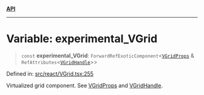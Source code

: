 [**API**](../../API.md)

***

# Variable: experimental\_VGrid

> `const` **experimental\_VGrid**: `ForwardRefExoticComponent`\<[`VGridProps`](../interfaces/VGridProps.md) & `RefAttributes`\<[`VGridHandle`](../interfaces/VGridHandle.md)\>\>

Defined in: [src/react/VGrid.tsx:255](https://github.com/inokawa/virtua/blob/abf3f68debe26f3e9ab924819f65d2702d5707c4/src/react/VGrid.tsx#L255)

Virtualized grid component. See [VGridProps](../interfaces/VGridProps.md) and [VGridHandle](../interfaces/VGridHandle.md).
